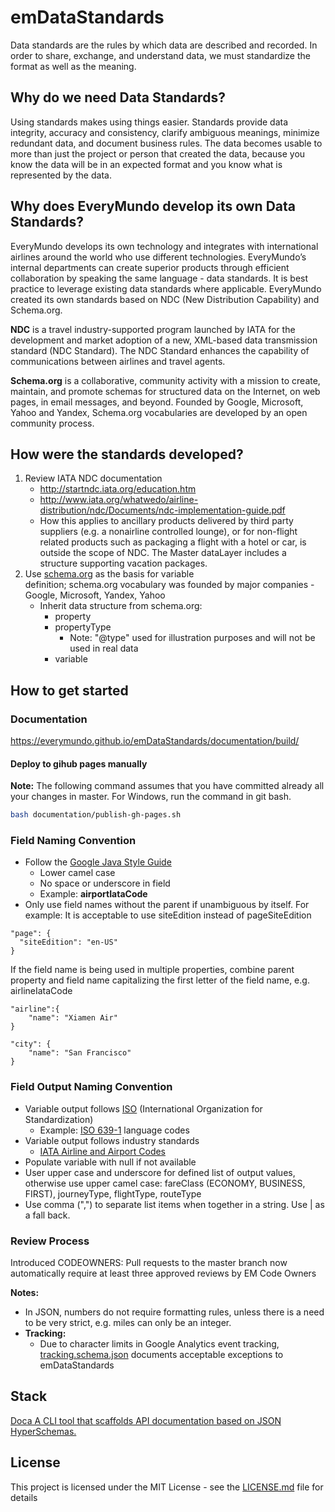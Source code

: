 # emDataStandards

Data standards are the rules by which data are described and recorded. In order to share, exchange, and understand data, we must standardize the format as well as the meaning.

## Why do we need Data Standards?
Using standards makes using things easier. Standards provide data integrity, accuracy and consistency, clarify ambiguous meanings, minimize redundant data, and document business rules. The data becomes usable to more than just the project or person that created the data, because you know the data will be in an expected format and you know what is represented by the data.
 
## Why does EveryMundo develop its own Data Standards?
EveryMundo develops its own technology and integrates with international airlines around the world who use different technologies. EveryMundo’s internal departments can create superior products through efficient collaboration by speaking the same language - data standards. It is best practice to leverage existing data standards where applicable. EveryMundo created its own standards based on NDC  (New Distribution Capability) and Schema.org.
 
**NDC** is a travel industry-supported program launched by IATA for the development and market adoption of a new, XML-based data transmission standard (NDC Standard).
The NDC Standard enhances the capability of communications between airlines and travel agents.

**Schema.org** is a collaborative, community activity with a mission to create, maintain, and promote schemas for structured data on the Internet, on web pages, in email messages, and beyond. Founded by Google, Microsoft, Yahoo and Yandex, Schema.org vocabularies are developed by an open community process.
 
## How were the standards developed?
1. Review IATA NDC documentation
   - http://startndc.iata.org/education.htm
   - http://www.iata.org/whatwedo/airline-distribution/ndc/Documents/ndc-implementation-guide.pdf
   - How this applies to ancillary products delivered by third party suppliers (e.g. a nonairline controlled lounge), or for non-flight related products such as packaging a flight with a hotel or car, is outside the scope of NDC. The Master dataLayer includes a structure supporting vacation packages.
2. Use [schema.org](schema.org) as the basis for variable definition; schema.org vocabulary was founded by major companies - Google, Microsoft, Yandex, Yahoo
   - Inherit data structure from schema.org:
     - property
     - propertyType
       - Note: "@type" used for illustration purposes and will not be used in real data
     - variable

## How to get started

### Documentation 
https://everymundo.github.io/emDataStandards/documentation/build/

#### Deploy to gihub pages manually

**Note:** The following command assumes that you have committed already all your changes in master. For Windows, run the command in git bash.

```bash
bash documentation/publish-gh-pages.sh
```

### Field Naming Convention
- Follow the [Google Java Style Guide](https://google.github.io/styleguide/javaguide.html)
  - Lower camel case
  - No space or underscore in field
  - Example: **airportIataCode**
- Only use field names without the parent if unambiguous by itself. For example: It is acceptable to use siteEdition instead of pageSiteEdition
````
"page": {
  "siteEdition": "en-US"
}
````
If the field name is being used in multiple properties, combine parent property and field name capitalizing the first letter of the field name, e.g. airlineIataCode
````
"airline":{
	"name": "Xiamen Air"
}

"city": {
	"name": "San Francisco"
}
````

### Field Output Naming Convention
- Variable output follows [ISO](https://www.iso.org/home.html) (International Organization for Standardization)
  - Example: [ISO 639-1](http://www.loc.gov/standards/iso639-2/php/code_list.php) language codes
- Variable output follows industry standards
  - [IATA Airline and Airport Codes](http://www.iata.org/publications/Pages/code-search.aspx)
- Populate variable with null if not available
- User upper case and underscore for defined list of output values, otherwise use upper camel case: fareClass (ECONOMY, BUSINESS, FIRST), journeyType, flightType, routeType
- Use comma (",") to separate list items when together in a string. Use | as a fall back. 

### Review Process
Introduced CODEOWNERS: Pull requests to the master branch now automatically require at least three approved reviews by EM Code Owners

**Notes:**
- In JSON, numbers do not require formatting rules, unless there is a need to be very strict, e.g. miles can only be an integer.
- **Tracking:**
  - Due to character limits in Google Analytics event tracking, [tracking.schema.json](https://github.com/EveryMundo/emDataStandards/blob/master/types/tracking.schema.json) documents acceptable exceptions to emDataStandards

## Stack
[Doca A CLI tool that scaffolds API documentation based on JSON HyperSchemas.](https://github.com/cloudflare/doca)

## License

This project is licensed under the MIT License - see the [LICENSE.md](LICENSE.md) file for details
